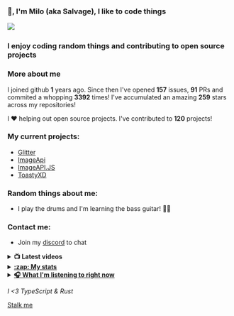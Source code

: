 ### 👋, I'm Milo (aka Salvage), I like to code things 

![](https://komarev.com/ghpvc/?username=Milo123459)

### I enjoy coding random things and contributing to open source projects

### More about me

I joined github **1** years ago. Since then I've opened **157** issues, **91** PRs and commited a whopping **3392** times! I've accumulated an amazing **259** stars across my repositories!

I ♥ helping out open source projects. I've contributed to **120** projects!

### My current projects:
* [Glitter](https://github.com/Milo123459/Glitter)
* [ImageApi](https://imageapi.fionn.live)
* [ImageAPI.JS](https://npmjs.com/package/imageapi.js)
* [ToastyXD](https://github.com/Shamil-FD/ToastyXD)

### Random things about me:
* I play the drums and I'm learning the bass guitar! 🥁🎸

### Contact me:
* Join my [discord](https://discord.gg/3ucGCpa) to chat

<details>
<summary><b>📺 Latest videos</b></summary>

<!-- YOUTUBE:START -->
- [How to make a Discord.JS bot with JS! | Say and DM command](https://www.youtube.com/watch?v=9KtsVZljKas)
- [How to make a Discord.JS bot with JS! | Advanced math command](https://www.youtube.com/watch?v=EtuY3hbsCDY)
- [How to make a Discord.JS bot with JS! | Dynamic help command](https://www.youtube.com/watch?v=_mJqz504X5g)
- [How to make a Discord.JS bot with JS! | Kick & ban](https://www.youtube.com/watch?v=2ULGXYrJCLY)
- [How to make a Discord.JS bot with JS! | Alias & cooldowns system](https://www.youtube.com/watch?v=gv2s5iAM0nA)
<!-- YOUTUBE:END -->

</details>

<details>
<summary><u><b>:zap: My stats</b></u></summary>
<a href="https://github.com/Milo123459/Milo123459">
<img align="center" src="/github-metrics.svg" alt="Milo's github stats">
</a>
</details>

<details>
<summary> <u><b> 🎧 What I'm listening to right now </u></b></summary>
  
[![spotify-github-profile](https://spotify-github-profile.vercel.app/api/view?uid=ag4njzejamkgxd0nxc5br6s8n&cover_image=true&theme=novatorem)](https://spotify-github-profile.vercel.app/api/view?uid=ag4njzejamkgxd0nxc5br6s8n&redirect=true)
  
</details>

*I <3 TypeScript & Rust*

[Stalk me](https://gitstalk.netlify.app/Milo123459)
